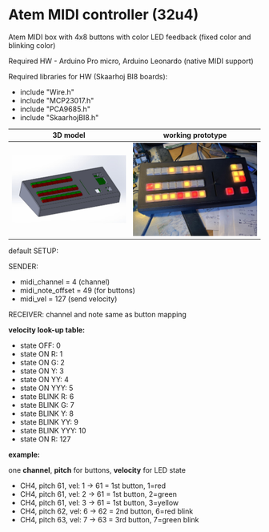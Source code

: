 # Atem MIDI controller (32u4)

Atem MIDI box with 4x8 buttons with color LED feedback (fixed color and blinking color)

Required HW - Arduino Pro micro, Arduino Leonardo (native MIDI support)

Required libraries for HW (Skaarhoj BI8 boards):
- include "Wire.h"
- include "MCP23017.h"
- include "PCA9685.h"
- include "SkaarhojBI8.h"



3D model            |  working prototype
:-------------------------:|:-------------------------:
![controller](/pics/image000003.jpg)  |  ![controller](/pics/20240406_134347.jpg)

default SETUP:

SENDER:
 - midi_channel = 4 (channel)
 - midi_note_offset = 49 (for buttons)
 - midi_vel = 127 (send velocity)

RECEIVER:
channel and note same as button mapping

**velocity look-up table:**

- state      OFF:  0
- state     ON R:  1
- state     ON G:  2
- state     ON Y:  3
- state     ON YY: 4
- state    ON YYY: 5
- state BLINK   R: 6
- state BLINK   G: 7
- state BLINK   Y: 8
- state BLINK  YY: 9
- state BLINK YYY: 10
- state     ON R:  127

**example:**

one **channel**, **pitch** for buttons, **velocity** for LED state
- CH4, pitch 61, vel: 1 -> 61 = 1st button, 1=red
- CH4, pitch 61, vel: 2 -> 61 = 1st button, 2=green
- CH4, pitch 61, vel: 3 -> 61 = 1st button, 3=yellow
- CH4, pitch 62, vel: 6 -> 62 = 2nd button, 6=red blink
- CH4, pitch 63, vel: 7 -> 63 = 3rd button, 7=green blink
